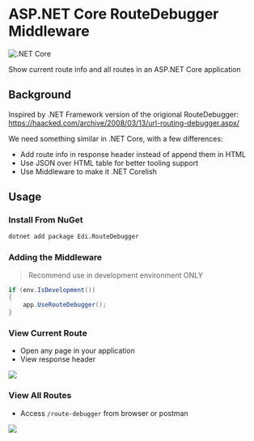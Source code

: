 # ASP.NET Core RouteDebugger Middleware

![.NET Core](https://github.com/EdiWang/AspNetCore-RouteDebuggerMiddleware/workflows/.NET%20Core/badge.svg)

Show current route info and all routes in an ASP.NET Core application

## Background

Inspired by .NET Framework version of the origional RouteDebugger: https://haacked.com/archive/2008/03/13/url-routing-debugger.aspx/

We need something similar in .NET Core, with a few differences:

- Add route info in response header instead of append them in HTML
- Use JSON over HTML table for better tooling support
- Use Middleware to make it .NET Corelish

## Usage

### Install From NuGet

```bash
dotnet add package Edi.RouteDebugger
```

### Adding the Middleware

> Recommend use in development environment ONLY

```csharp
if (env.IsDevelopment())
{
    app.UseRouteDebugger();
}
```

### View Current Route

- Open any page in your application
- View response header

![](https://raw.githubusercontent.com/EdiWang/AspNetCore-RouteDebuggerMiddleware/master/screenshot/Screenshot_1.png)

### View All Routes

- Access ```/route-debugger``` from browser or postman

![](https://raw.githubusercontent.com/EdiWang/AspNetCore-RouteDebuggerMiddleware/master/screenshot/Screenshot_2.png)